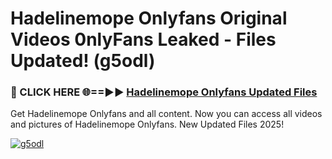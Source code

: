 # Hadelinemope Onlyfans Original Videos 0nlyFans Leaked - Files Updated! (g5odl)

<h3>🔴 CLICK HERE 🌐==►► <a href="https://tinyurl.com/ehrbuxhb" rel="nofollow">Hadelinemope Onlyfans Updated Files</a></h3>

Get Hadelinemope Onlyfans and all content. Now you can access all videos and pictures of Hadelinemope Onlyfans. New Updated Files 2025!

[![g5odl](https://i.imgur.com/lVYEuWS.gif)](https://tinyurl.com/ehrbuxhb)
